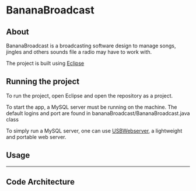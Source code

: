 # BananaBroadcast
## About
BananaBroadcast is a broadcasting software design to manage songs, jingles and others sounds file a radio may have to work with.

The project is built using [Eclipse](https://www.eclipse.org/)


## Running the project

To run the project, open Eclipse and open the repository as a project.

To start the app, a MySQL server must be running on the machine. The default logins and port are found in bananaBroadcast/BananaBroadcast.java class

To simply run a MySQL server, one can use [USBWebserver](https://www.usbwebserver.net/webserver/), a lightweight and portable web server.

## Usage


---
## Code Architecture